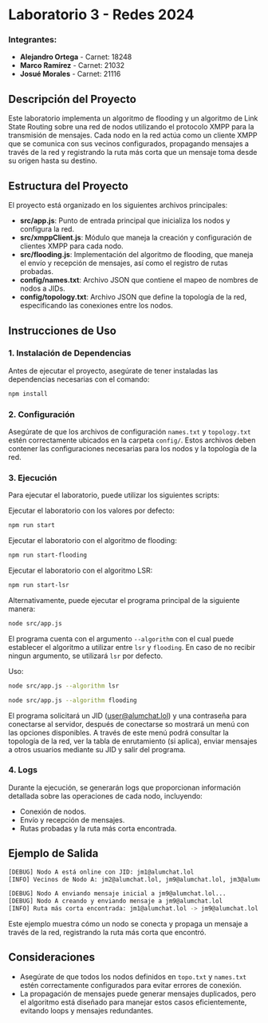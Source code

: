 # Laboratorio 3 - Redes 2024

### Integrantes:
- **Alejandro Ortega** - Carnet: 18248
- **Marco Ramírez** - Carnet: 21032
- **Josué Morales** - Carnet: 21116

## Descripción del Proyecto

Este laboratorio implementa un algoritmo de flooding y un algoritmo de Link State Routing sobre una red de nodos utilizando el protocolo XMPP para la transmisión de mensajes. Cada nodo en la red actúa como un cliente XMPP que se comunica con sus vecinos configurados, propagando mensajes a través de la red y registrando la ruta más corta que un mensaje toma desde su origen hasta su destino.

## Estructura del Proyecto

El proyecto está organizado en los siguientes archivos principales:

- **src/app.js**: Punto de entrada principal que inicializa los nodos y configura la red.
- **src/xmppClient.js**: Módulo que maneja la creación y configuración de clientes XMPP para cada nodo.
- **src/flooding.js**: Implementación del algoritmo de flooding, que maneja el envío y recepción de mensajes, así como el registro de rutas probadas.
- **config/names.txt**: Archivo JSON que contiene el mapeo de nombres de nodos a JIDs.
- **config/topology.txt**: Archivo JSON que define la topología de la red, especificando las conexiones entre los nodos.

## Instrucciones de Uso

### 1. Instalación de Dependencias
Antes de ejecutar el proyecto, asegúrate de tener instaladas las dependencias necesarias con el comando:

```bash
npm install
```

### 2. Configuración
Asegúrate de que los archivos de configuración `names.txt` y `topology.txt` estén correctamente ubicados en la carpeta `config/`. Estos archivos deben contener las configuraciones necesarias para los nodos y la topología de la red.

### 3. Ejecución
Para ejecutar el laboratorio, puede utilizar los siguientes scripts:

Ejecutar el laboratorio con los valores por defecto:
```bash
npm run start
```
Ejecutar el laboratorio con el algoritmo de flooding:
```bash
npm run start-flooding
```
Ejecutar el laboratorio con el algoritmo LSR:
```bash
npm run start-lsr
```
Alternativamente, puede ejecutar el programa principal de la siguiente manera:
```bash
node src/app.js
```

El programa cuenta con el argumento `--algorithm` con el cual puede establecer el algoritmo a utilizar entre `lsr` y `flooding`. En caso de no recibir ningun argumento, se utilizará `lsr` por defecto.

Uso:
```bash
node src/app.js --algorithm lsr
```
```bash
node src/app.js --algorithm flooding
```

El programa solicitará un JID (user@alumchat.lol) y una contraseña para conectarse al servidor, después de conectarse so mostrará un menú con las opciones disponibles. A través de este menú podrá consultar la topología de la red, ver la tabla de enrutamiento (si aplica), enviar mensajes a otros usuarios mediante su JID y salir del programa.

### 4. Logs
Durante la ejecución, se generarán logs que proporcionan información detallada sobre las operaciones de cada nodo, incluyendo:
- Conexión de nodos.
- Envío y recepción de mensajes.
- Rutas probadas y la ruta más corta encontrada.

## Ejemplo de Salida

```bash
[DEBUG] Nodo A está online con JID: jm1@alumchat.lol
[INFO] Vecinos de Nodo A: jm2@alumchat.lol, jm9@alumchat.lol, jm3@alumchat.lol

[DEBUG] Nodo A enviando mensaje inicial a jm9@alumchat.lol...
[DEBUG] Nodo A creando y enviando mensaje a jm9@alumchat.lol
[INFO] Ruta más corta encontrada: jm1@alumchat.lol -> jm9@alumchat.lol [hops: 1]
```

Este ejemplo muestra cómo un nodo se conecta y propaga un mensaje a través de la red, registrando la ruta más corta que encontró.

## Consideraciones

- Asegúrate de que todos los nodos definidos en `topo.txt` y `names.txt` estén correctamente configurados para evitar errores de conexión.
- La propagación de mensajes puede generar mensajes duplicados, pero el algoritmo está diseñado para manejar estos casos eficientemente, evitando loops y mensajes redundantes.
